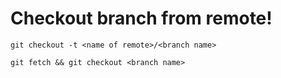 # Checkout branch from remote!

```
git checkout -t <name of remote>/<branch name>
```

```
git fetch && git checkout <branch name>
```
